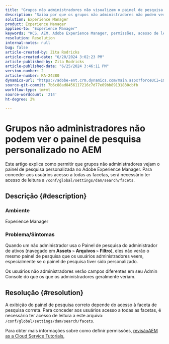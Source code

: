 ```yaml
---
title: "Grupos não administradores não visualizam o painel de pesquisa personalizado no AEM"
description: "Saiba por que os grupos não administradores não podem ver o painel de pesquisa personalizada no Adobe Experience Manager."
solution: Experience Manager
product: Experience Manager
applies-to: "Experience Manager"
keywords: "KCS, AEM, Adobe Experience Manager, permissões, acesso de leitura, grupo de usuários, aspectos de pesquisa, tarefas administrativas, Acesso ao AEM, metadados, painel de pesquisa personalizada, usuários não administradores, painel de pesquisa do administrador de ativos, pesquisa, filtro"
resolution: Resolution
internal-notes: null
bug: false
article-created-by: Zita Rodricks
article-created-date: "6/20/2024 3:02:23 PM"
article-published-by: Zita Rodricks
article-published-date: "6/25/2024 3:46:11 PM"
version-number: 2
article-number: KA-24380
dynamics-url: "https://adobe-ent.crm.dynamics.com/main.aspx?forceUCI=1&pagetype=entityrecord&etn=knowledgearticle&id=7fa01516-162f-ef11-840a-0022480aed6f"
source-git-commit: 7b6c88ad8456117216c7d77e09bb89131830cbfb
workflow-type: tm+mt
source-wordcount: '214'
ht-degree: 2%

---
```


# Grupos não administradores não podem ver o painel de pesquisa personalizado no AEM


Este artigo explica como permitir que grupos não administradores vejam o painel de pesquisa personalizada no Adobe Experience Manager. Para conceder aos usuários acesso a todas as facetas, será necessário ter acesso de leitura a `/conf/global/settings/dam/search/facets`.

## Descrição {#description}


### Ambiente

Experience Manager

### Problema/Sintomas

Quando um não administrador usa o Painel de pesquisa do administrador de ativos (navegado em <b>Assets</b> `>` <b> Arquivos </b>`>` <b> Filtro</b>), eles não verão o mesmo painel de pesquisa que os usuários administradores veem, especialmente se o painel de pesquisa tiver sido personalizado.

Os usuários não administradores verão campos diferentes em seu Admin Console do que os que os administradores geralmente veriam.


## Resolução {#resolution}


A exibição do painel de pesquisa correto depende do acesso à faceta de pesquisa correta. Para conceder aos usuários acesso a todas as facetas, é necessário ter acesso de leitura a este arquivo: `/conf/global/settings/dam/search/facets`.

Para obter mais informações sobre como definir permissões, [revisão](https://experienceleague.adobe.com/en/docs/experience-manager-learn/cloud-service/accessing/overview)[AEM as a Cloud Service Tutorials,](https://experienceleague.adobe.com/en/docs/experience-manager-learn/cloud-service/accessing/overview)
